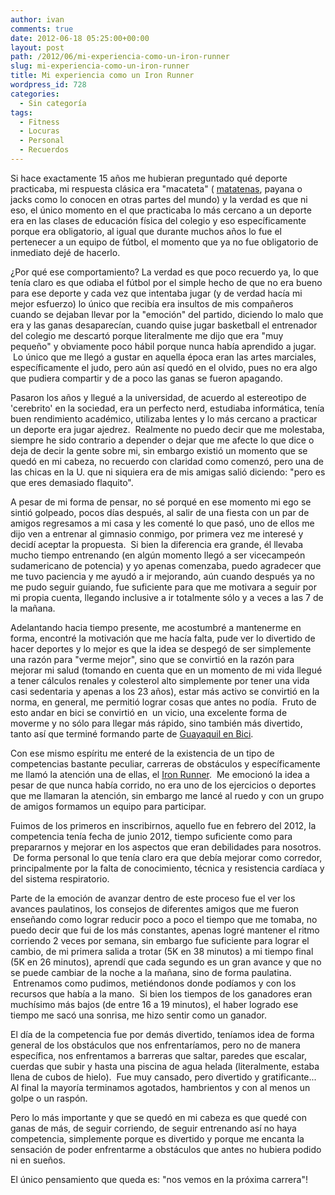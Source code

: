 ```yaml
---
author: ivan
comments: true
date: 2012-06-18 05:25:00+00:00
layout: post
path: /2012/06/mi-experiencia-como-un-iron-runner
slug: mi-experiencia-como-un-iron-runner
title: Mi experiencia como un Iron Runner
wordpress_id: 728
categories:
  - Sin categoría
tags:
  - Fitness
  - Locuras
  - Personal
  - Recuerdos
---
```


Si hace exactamente 15 años me hubieran preguntado qué deporte practicaba, mi respuesta clásica era "macateta" ( [matatenas](http://es.wikipedia.org/wiki/Matatenas), payana o jacks como lo conocen en otras partes del mundo) y la verdad es que ni eso, el único momento en el que practicaba lo más cercano a un deporte era en las clases de educación física del colegio y eso específicamente porque era obligatorio, al igual que durante muchos años lo fue el pertenecer a un equipo de fútbol, el momento que ya no fue obligatorio de inmediato dejé de hacerlo.

¿Por qué ese comportamiento? La verdad es que poco recuerdo ya, lo que tenía claro es que odiaba el fútbol por el simple hecho de que no era bueno para ese deporte y cada vez que intentaba jugar (y de verdad hacía mi mejor esfuerzo) lo único que recibía era insultos de mis compañeros cuando se dejaban llevar por la "emoción" del partido, diciendo lo malo que era y las ganas desaparecían, cuando quise jugar basketball el entrenador del colegio me descartó porque literalmente me dijo que era "muy pequeño" y obviamente poco hábil porque nunca había aprendido a jugar.  Lo único que me llegó a gustar en aquella época eran las artes marciales, específicamente el judo, pero aún así quedó en el olvido, pues no era algo que pudiera compartir y de a poco las ganas se fueron apagando.

Pasaron los años y llegué a la universidad, de acuerdo al estereotipo de 'cerebrito' en la sociedad, era un perfecto nerd, estudiaba informática, tenía buen rendimiento académico, utilizaba lentes y lo más cercano a practicar un deporte era jugar ajedrez.  Realmente no puedo decir que me molestaba, siempre he sido contrario a depender o dejar que me afecte lo que dice o deja de decir la gente sobre mi, sin embargo existió un momento que se quedó en mi cabeza, no recuerdo con claridad como comenzó, pero una de las chicas en la U. que ni siquiera era de mis amigas salió diciendo: "pero es que eres demasiado flaquito".

A pesar de mi forma de pensar, no sé porqué en ese momento mi ego se sintió golpeado, pocos días después, al salir de una fiesta con un par de amigos regresamos a mi casa y les comenté lo que pasó, uno de ellos me dijo ven a entrenar al gimnasio conmigo, por primera vez me interesé y decidí aceptar la propuesta.  Si bien la diferencia era grande, él llevaba mucho tiempo entrenando (en algún momento llegó a ser vicecampeón sudamericano de potencia) y yo apenas comenzaba, puedo agradecer que me tuvo paciencia y me ayudó a ir mejorando, aún cuando después ya no me pudo seguir guiando, fue suficiente para que me motivara a seguir por mi propia cuenta, llegando inclusive a ir totalmente sólo y a veces a las 7 de la mañana.

Adelantando hacia tiempo presente, me acostumbré a mantenerme en forma, encontré la motivación que me hacía falta, pude ver lo divertido de hacer deportes y lo mejor es que la idea se despegó de ser simplemente una razón para "verme mejor", sino que se convirtió en la razón para mejorar mi salud (tomando en cuenta que en un momento de mi vida llegué a tener cálculos renales y colesterol alto simplemente por tener una vida casi sedentaria y apenas a los 23 años), estar más activo se convirtió en la norma, en general, me permitió lograr cosas que antes no podía.  Fruto de esto andar en bici se convirtió en  un vicio, una excelente forma de moverme y no sólo para llegar más rápido, sino también más divertido, tanto así que terminé formando parte de [Guayaquil en Bici](http://www.guayaquilenbici.org/).

Con ese mismo espíritu me enteré de la existencia de un tipo de competencias bastante peculiar, carreras de obstáculos y específicamente me llamó la atención una de ellas, el [Iron Runner](http://www.ironrunner.com.ec/).  Me emocionó la idea a pesar de que nunca había corrido, no era uno de los ejercicios o deportes que me llamaran la atención, sin embargo me lancé al ruedo y con un grupo de amigos formamos un equipo para participar.

Fuimos de los primeros en inscribirnos, aquello fue en febrero del 2012, la competencia tenía fecha de junio 2012, tiempo suficiente como para prepararnos y mejorar en los aspectos que eran debilidades para nosotros.  De forma personal lo que tenía claro era que debía mejorar como corredor, principalmente por la falta de conocimiento, técnica y resistencia cardíaca y del sistema respiratorio.

Parte de la emoción de avanzar dentro de este proceso fue el ver los avances paulatinos, los consejos de diferentes amigos que me fueron enseñando como lograr reducir poco a poco el tiempo que me tomaba, no puedo decir que fui de los más constantes, apenas logré mantener el ritmo corriendo 2 veces por semana, sin embargo fue suficiente para lograr el cambio, de mi primera salida a trotar (5K en 38 minutos) a mi tiempo final (5K en 26 minutos), aprendí que cada segundo es un gran avance y que no se puede cambiar de la noche a la mañana, sino de forma paulatina.  Entrenamos como pudimos, metiéndonos donde podíamos y con los recursos que había a la mano.  Si bien los tiempos de los ganadores eran muchísimo más bajos (de entre 16 a 19 minutos), el haber logrado ese tiempo me sacó una sonrisa, me hizo sentir como un ganador.

El día de la competencia fue por demás divertido, teníamos idea de forma general de los obstáculos que nos enfrentaríamos, pero no de manera específica, nos enfrentamos a barreras que saltar, paredes que escalar, cuerdas que subir y hasta una piscina de agua helada (literalmente, estaba llena de cubos de hielo).  Fue muy cansado, pero divertido y gratificante... Al final la mayoría terminamos agotados, hambrientos y con al menos un golpe o un raspón.

Pero lo más importante y que se quedó en mi cabeza es que quedé con ganas de más, de seguir corriendo, de seguir entrenando así no haya competencia, simplemente porque es divertido y porque me encanta la sensación de poder enfrentarme a obstáculos que antes no hubiera podido ni en sueños.

El único pensamiento que queda es: "nos vemos en la próxima carrera"!
